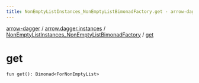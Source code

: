 ```yaml
---
title: NonEmptyListInstances_NonEmptyListBimonadFactory.get - arrow-dagger
---
```


[arrow-dagger](../../index.html) / [arrow.dagger.instances](../index.html) / [NonEmptyListInstances_NonEmptyListBimonadFactory](index.html) / [get](./get.html)

# get

`fun get(): Bimonad<ForNonEmptyList>`